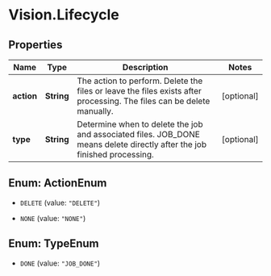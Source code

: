 # Vision.Lifecycle

## Properties
Name | Type | Description | Notes
------------ | ------------- | ------------- | -------------
**action** | **String** | The action to perform. Delete the files or leave the files exists after processing. The files can be delete manually. | [optional] 
**type** | **String** | Determine when to delete the job and associated files.  JOB_DONE means delete directly after the job finished processing. | [optional] 


<a name="ActionEnum"></a>
## Enum: ActionEnum


* `DELETE` (value: `"DELETE"`)

* `NONE` (value: `"NONE"`)




<a name="TypeEnum"></a>
## Enum: TypeEnum


* `DONE` (value: `"JOB_DONE"`)





